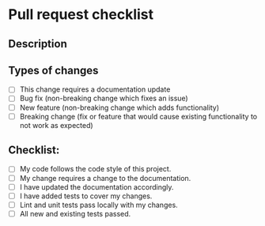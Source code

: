 # Pull request checklist

## Description

<!--- Describe your changes in detail -->

## Types of changes

<!--- What types of changes does your code introduce? Put an `x` in all the boxes that apply: -->

- [ ] This change requires a documentation update
- [ ] Bug fix (non-breaking change which fixes an issue)
- [ ] New feature (non-breaking change which adds functionality)
- [ ] Breaking change (fix or feature that would cause existing functionality to not work as expected)

## Checklist:

<!--- Go over all the following points, and put an `x` in all the boxes that apply. -->
<!--- If you're unsure about any of these, don't hesitate to ask. We're here to help! -->

- [ ] My code follows the code style of this project.
- [ ] My change requires a change to the documentation.
- [ ] I have updated the documentation accordingly.
- [ ] I have added tests to cover my changes.
- [ ] Lint and unit tests pass locally with my changes.
- [ ] All new and existing tests passed.